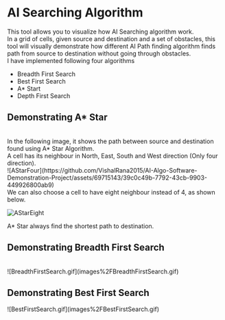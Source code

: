 <h1> AI Searching Algorithm</h1>

This tool allows you to visualize how AI Searching algorithm work. <br/>
In a grid of cells, given source and destination and a set of obstacles, this tool will visually demonstrate how different AI Path finding algorithm finds path from source to destination without going through obstacles. <br/>
I have implemented following four algorithms <br/>
<ul>
<li> Breadth First Search</li>
<li> Best First Search </li>
<li> A* Start </li>
<li> Depth First Search </li>
</ul>

<h2>Demonstrating A* Star</h2> <br/>
In the following image, it shows the path between source and destination found using A* Star Algorithm.<br/>
A cell has its neighbour in North, East, South and West direction (Only four direction).<br/>
![AStarFour](https://github.com/VishalRana2015/AI-Algo-Software-Demonstration-Project/assets/69715143/39c0c49b-7792-43cb-9903-449926800ab9)


<br/>
We can also choose a cell to have eight neighbour instead of 4, as shown below. <br/>

![AStarEight](https://github.com/VishalRana2015/AI-Algo-Software-Demonstration-Project/assets/69715143/569b31a1-dcb4-46ad-8d35-e55af43d3b7b)

A* Star always find the shortest path to destination.<br/>

<h2>Demonstrating Breadth First Search </h2> <br/>
![BreadthFirstSearch.gif](images%2FBreadthFirstSearch.gif)

<h2>Demonstrating Best First Search </h2>
![BestFirstSearch.gif](images%2FBestFirstSearch.gif)
